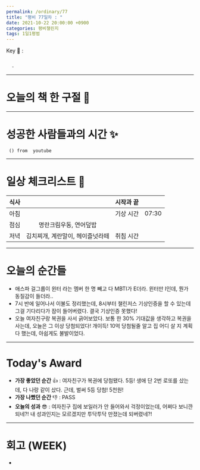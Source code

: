 ```yaml
---
permalink: /ordinary/77
title: "평비 77일차 : "
date: 2021-10-22 20:00:00 +0900
categories: 평비챌린지
tags: 1일1평범
---  
```

Key 🔑 : 
```

  - 
```

---
# 오늘의 책 한 구절 📕


---
# 성공한 사람들과의 시간 ✨
` () from  youtube`  


---
# 일상 체크리스트 📃

| 식사 |  | 시작과 끝 |  |
|:----:|:----:|:----:|:----:|
| 아침 |  | 기상 시간 | 07:30 |
| 점심 | 명란크림우동, 연어덮밥 |  |  |
| 저녁 | 김치찌개, 계란말이, 헤이즐넛라떼 | 취침 시간 |  |

---
# 오늘의 순간들
- 애스파 걸그룹이 윈터 라는 멤버 한 명 빼고 다 MBTI가 E더라. 윈터만 I인데, 뭔가 동질감이 들더라..
- 7시 반에 일어나서 이불도 정리했는데, 8시부터 챌린저스 기상인증을 할 수 있는데 그걸 기다리다가 잠이 들어버렸다. 결국 기상인증 못했다!
- 오늘 여자친구랑 복권을 사서 긁어보았다. 보통 한 30% 기대값을 생각하고 복권을 사는데, 오늘은 그 이상 당첨되었다! 개이득! 10억 당첨될줄 알고 집 어디 살 지 계획 다 했는데, 아쉽게도 불발이었다.

---
# Today's Award
- **가장 좋았던 순간** 👍 : 여자친구가 복권에 당첨됐다. 5등! 생애 단 2번 로또를 샀는데, 다 나랑 같이 샀다. 근데, 벌써 5등 당첨! 5천원!
- **가장 나빴던 순간** 👎 : PASS
- **오늘의 성과** 😎 : 여자친구 집에 보일러가 안 들어와서 걱정이었는데, 어쩌다 보니깐 되네?! 내 성과인지는 모르겠지만 투닥투닥 만졌는데 되버렸네?!

---
# 회고 (WEEK)
- 